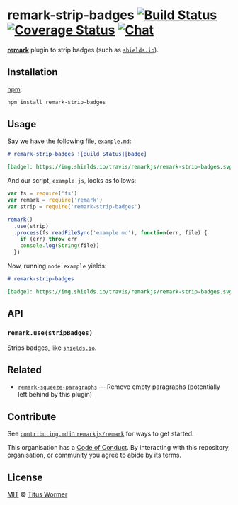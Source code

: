 # remark-strip-badges [![Build Status][build-badge]][build-status] [![Coverage Status][coverage-badge]][coverage-status] [![Chat][chat-badge]][chat]

[**remark**][remark] plugin to strip badges (such as [`shields.io`][shields]).

## Installation

[npm][]:

```bash
npm install remark-strip-badges
```

## Usage

Say we have the following file, `example.md`:

```markdown
# remark-strip-badges ![Build Status][badge]

[badge]: https://img.shields.io/travis/remarkjs/remark-strip-badges.svg
```

And our script, `example.js`, looks as follows:

```javascript
var fs = require('fs')
var remark = require('remark')
var strip = require('remark-strip-badges')

remark()
  .use(strip)
  .process(fs.readFileSync('example.md'), function(err, file) {
    if (err) throw err
    console.log(String(file))
  })
```

Now, running `node example` yields:

```markdown
# remark-strip-badges

[badge]: https://img.shields.io/travis/remarkjs/remark-strip-badges.svg
```

## API

### `remark.use(stripBadges)`

Strips badges, like [`shields.io`][shields].

## Related

*   [`remark-squeeze-paragraphs`](https://github.com/eush77/remark-squeeze-paragraphs)
    — Remove empty paragraphs (potentially left behind by this plugin)

## Contribute

See [`contributing.md` in `remarkjs/remark`][contributing] for ways to get
started.

This organisation has a [Code of Conduct][coc].  By interacting with this
repository, organisation, or community you agree to abide by its terms.

## License

[MIT][license] © [Titus Wormer][author]

<!-- Definitions -->

[build-badge]: https://img.shields.io/travis/remarkjs/remark-strip-badges.svg

[build-status]: https://travis-ci.org/remarkjs/remark-strip-badges

[coverage-badge]: https://img.shields.io/codecov/c/github/remarkjs/remark-strip-badges.svg

[coverage-status]: https://codecov.io/github/remarkjs/remark-strip-badges

[chat-badge]: https://img.shields.io/gitter/room/remarkjs/Lobby.svg

[chat]: https://gitter.im/remarkjs/Lobby

[license]: license

[author]: https://wooorm.com

[npm]: https://docs.npmjs.com/cli/install

[remark]: https://github.com/remarkjs/remark

[shields]: https://shields.io

[contributing]: https://github.com/remarkjs/remark/blob/master/contributing.md

[coc]: https://github.com/remarkjs/remark/blob/master/code-of-conduct.md
